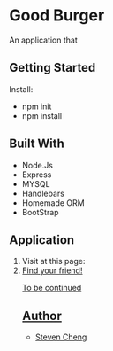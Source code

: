 <h1><strong>Good Burger</strong></h1>
<tr>
<p>An application that
</p>

<h2>Getting Started</h2>
<tr>
<p>Install:</p>
<ul>
<li>npm init</li>
<li>npm install</li>
</ul>

<h2>Built With</h2>
<ul>
<li>Node.Js</li>
<li>Express</li>
<li>MYSQL</li>
<li>Handlebars</li>
<li>Homemade ORM</li>
<li>BootStrap</li>
</ul>

<h2>Application</h2>
<ol>
<li>Visit at this page: <a href=""></li>
<li>Find your friend!</li>

To be continued

<h2>Author</h2>
<ul>
<li>Steven Cheng <a href="https://github.com/WslyStvnChng/"></li>


